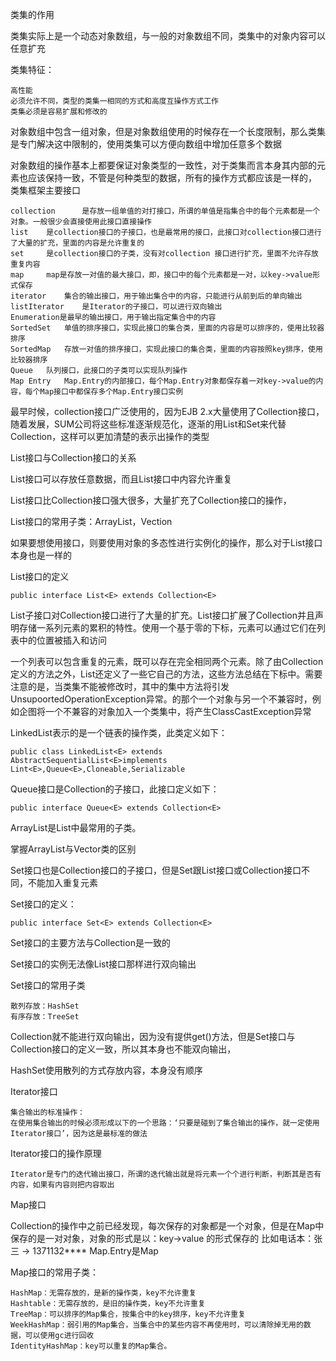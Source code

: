 类集的作用

类集实际上是一个动态对象数组，与一般的对象数组不同，类集中的对象内容可以任意扩充

类集特征：

	高性能
	必须允许不同，类型的类集一相同的方式和高度互操作方式工作
	类集必须是容易扩展和修改的

对象数组中包含一组对象，但是对象数组使用的时候存在一个长度限制，那么类集是专门解决这中限制的，使用类集可以方便向数组中增加任意多个数据

对象数组的操作基本上都要保证对象类型的一致性，对于类集而言本身其内部的元素也应该保持一致，不管是何种类型的数据，所有的操作方式都应该是一样的，
类集框架主要接口

	collection 		是存放一组单值的对打接口，所谓的单值是指集合中的每个元素都是一个对象。一般很少会直接使用此接口直接操作
	list 	是collection接口的子接口，也是最常用的接口，此接口对collection接口进行了大量的扩充，里面的内容是允许重复的
	set 	是collection接口的子类，没有对collection 接口进行扩充，里面不允许存放重复内容
	map 	map是存放一对值的最大接口，即，接口中的每个元素都是一对，以key->value形式保存
	iterator 	集合的输出接口，用于输出集合中的内容，只能进行从前到后的单向输出
	listIterator 	是Iterator的子接口，可以进行双向输出
	Enumeration是最早的输出接口，用于输出指定集合中的内容
	SortedSet 	单值的排序接口，实现此接口的集合类，里面的内容是可以排序的，使用比较器排序
	SortedMap 	存放一对值的排序接口，实现此接口的集合类，里面的内容按照key排序，使用比较器排序
	Queue 	队列接口，此接口的子类可以实现队列操作
	Map Entry 	Map.Entry的内部接口，每个Map.Entry对象都保存着一对key->value的内容，每个Map接口中都保存多个Map.Entry接口实例 

最早时候，collection接口广泛使用的，因为EJB 2.x大量使用了Collection接口，随着发展，SUM公司将这些标准逐渐规范化，逐渐的用List和Set来代替Collection，这样可以更加清楚的表示出操作的类型

List接口与Collection接口的关系

List接口可以存放任意数据，而且List接口中内容允许重复

List接口比Collection接口强大很多，大量扩充了Collection接口的操作，

List接口的常用子类：ArrayList，Vection

如果要想使用接口，则要使用对象的多态性进行实例化的操作，那么对于List接口本身也是一样的

List接口的定义

	public interface List<E> extends Collection<E>

List子接口对Collection接口进行了大量的扩充。List接口扩展了Collection并且声明存储一系列元素的累积的特性。使用一个基于零的下标，元素可以通过它们在列表中的位置被插入和访问

一个列表可以包含重复的元素，既可以存在完全相同两个元素。除了由Collection定义的方法之外，List还定义了一些它自己的方法，这些方法总结在下标中。需要注意的是，当类集不能被修改时，其中的集中方法将引发UnsupoortedOperationException异常。的那个一个对象与另一个不兼容时，例如企图将一个不兼容的对象加入一个类集中，将产生ClassCastException异常

LinkedList表示的是一个链表的操作类，此类定义如下：

	public class LinkedList<E> extends
	AbstractSequentialList<E>implements Lint<E>,Queue<E>,Cloneable,Serializable

Queue接口是Collection的子接口，此接口定义如下：

	public interface Queue<E> extends Collection<E>



ArrayList是List中最常用的子类。


掌握ArrayList与Vector类的区别


Set接口也是Collection接口的子接口，但是Set跟List接口或Collection接口不同，不能加入重复元素

Set接口的定义：

	public interface Set<E> extends Collection<E>

Set接口的主要方法与Collection是一致的

Set接口的实例无法像List接口那样进行双向输出

Set接口的常用子类

	散列存放：HashSet
	有序存放：TreeSet

Collection就不能进行双向输出，因为没有提供get()方法，但是Set接口与Collection接口的定义一致，所以其本身也不能双向输出，

HashSet使用散列的方式存放内容，本身没有顺序



Iterator接口

	集合输出的标准操作：
	在使用集合输出的时候必须形成以下的一个思路：‘只要是碰到了集合输出的操作，就一定使用Iterator接口’，因为这是最标准的做法

Iterator接口的操作原理

	Iterator是专门的迭代输出接口，所谓的迭代输出就是将元素一个个进行判断，判断其是否有内容，如果有内容则把内容取出

Map接口

Collection的操作中之前已经发现，每次保存的对象都是一个对象，但是在Map中保存的是一对对象，对象的形式是以：key->value  的形式保存的
	比如电话本：张三 -> 1371132****
Map.Entry是Map

Map接口的常用子类：

	HashMap：无需存放的，是新的操作类，key不允许重复
	Hashtable：无需存放的，是旧的操作类，key不允许重复
	TreeMap：可以排序的Map集合，按集合中的key排序，key不允许重复
	WeekHashMap：弱引用的Map集合，当集合中的某些内容不再使用时，可以清除掉无用的数据，可以使用gc进行回收
	IdentityHashMap：key可以重复的Map集合。
















